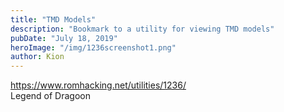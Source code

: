 ```yaml
---
title: "TMD Models"
description: "Bookmark to a utility for viewing TMD models"
pubDate: "July 18, 2019"
heroImage: "/img/1236screenshot1.png"
author: Kion
---
```


https://www.romhacking.net/utilities/1236/  
Legend of Dragoon